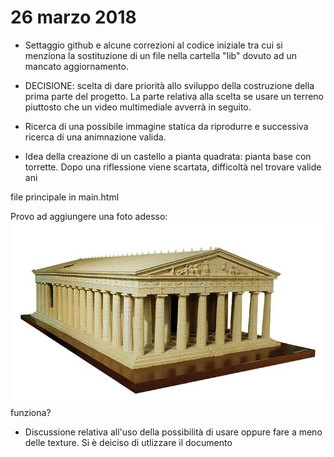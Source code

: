 # 26 marzo 2018
* Settaggio github e alcune correzioni al codice iniziale tra cui si menziona la sostituzione di un file nella cartella "lib" dovuto ad un mancato aggiornamento.
* DECISIONE: scelta di dare priorità allo sviluppo della costruzione della prima parte del progetto. La parte relativa alla scelta se usare un terreno piuttosto che un video multimediale avverrà in seguito.
* Ricerca di una possibile immagine statica da riprodurre e successiva ricerca di una animnazione valida.



* Idea della creazione di un castello a pianta quadrata: pianta base con torrette. Dopo una riflessione viene scartata, difficoltà nel trovare valide ani 


file principale in main.html 


Provo ad aggiungere una foto adesso: ![](JrnImages/partenone.jpg) 
funziona?



* Discussione relativa all'uso della possibilità di usare oppure fare a meno delle texture. Si è deiciso di utlizzare il documento 